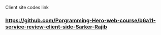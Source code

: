 Client site codes link
### https://github.com/Porgramming-Hero-web-course/b6a11-service-review-client-side-Sarker-Rajib